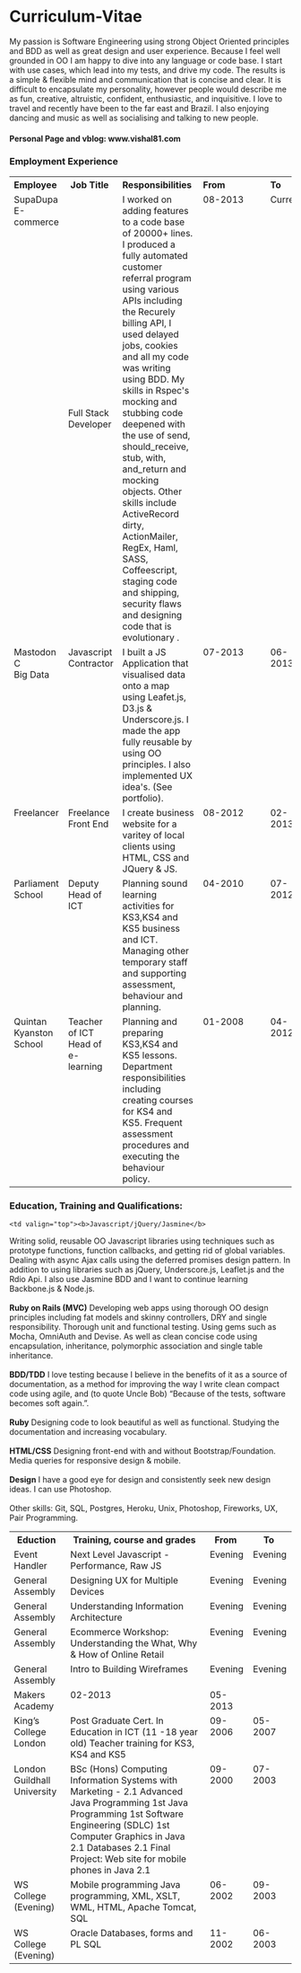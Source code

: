<h1>Curriculum-Vitae</h1>

<p>My passion is Software Engineering using strong Object Oriented principles and BDD as well 
as great design and user experience. Because I feel well grounded in OO I am happy to dive into any language or code base. I start with use cases, which lead into my tests, and drive my code. The results is a simple & flexible mind and communication that is concise and clear. It is difficult to encapsulate my personality, however people would describe me as fun, creative, altruistic, confident, enthusiastic, and inquisitive. I love to travel and recently have been to the far east and Brazil. I also enjoying dancing and music as well as socialising and talking to new people.<br/></p>

<h4>Personal Page and vblog: www.vishal81.com</h4>

<h3>Employment Experience</h3>


<table>
  <tr>
    <th>Employee&nbsp;</th>
    <th>Job Title&nbsp;</th>
    <th>Responsibilities&nbsp;</th>
    <th>From&nbsp;&nbsp;&nbsp;&nbsp;&nbsp;&nbsp;&nbsp;&nbsp;&nbsp;&nbsp;&nbsp;&nbsp;&nbsp;&nbsp;&nbsp;</th>
    <th>To&nbsp;&nbsp;&nbsp;&nbsp;&nbsp;&nbsp;&nbsp;&nbsp;&nbsp;&nbsp;</th>
  </tr>
  <tr>
    <td valign="top">SupaDupa<br/>E-commerce</td>
    <td>Full Stack Developer </td>
    <td valign="top">I worked on adding features to a code base of 20000+ lines.  I produced a fully automated customer referral program using various APIs including the Recurely billing API, I used delayed jobs, cookies and all my code was writing using BDD. My skills in Rspec's mocking and stubbing code deepened with the use of send, should_receive, stub, with, and_return and mocking objects. Other skills include ActiveRecord dirty, ActionMailer, RegEx, Haml, SASS, Coffeescript, staging code and shipping, security flaws and designing code that is evolutionary .</td>
    <td valign="top">08-2013</td>
    <td valign="top">Current</td>
  </tr>
  <tr>
    <td valign="top">Mastodon C<br/>Big Data</td>
    <td valign="top">Javascript Contractor</td>
    <td valign="top">I built a JS Application that visualised data onto a map 
using Leafet.js, D3.js & Underscore.js. I made the app 
fully reusable by using OO principles. I also 
implemented UX idea's. (See portfolio).
</td>
    <td valign="top">07-2013</td>
    <td valign="top">06-2013</td>
  </tr>
  <tr>
    <td valign="top">Freelancer</td>
    <td valign="top">Freelance<br/>Front End</td>
    <td valign="top">I create business website for a varitey of local clients using HTML, CSS and JQuery & JS.</td>
    <td valign="top">08-2012</td>
    <td valign="top">02-2013</td>
  </tr>
  <tr>
    <td valign="top">Parliament School</td>
    <td valign="top">Deputy Head of ICT</td>
    <td valign="top">Planning sound learning activities for KS3,KS4 and KS5 
business and ICT. Managing other temporary staff and 
supporting assessment, behaviour and planning. 
</td>
    <td valign="top">04-2010</td>
    <td valign="top">07-2012</td>
  </tr>
  <tr>
    <td valign="top">Quintan Kyanston School</td>
    <td valign="top">Teacher of ICT<br/>Head of e-learning</td>
    <td valign="top">Planning and preparing KS3,KS4 and KS5 lessons. 
Department responsibilities including creating courses 
for KS4 and KS5. Frequent assessment procedures and 
executing the behaviour policy. 
</td>
    <td valign="top">01-2008</td>
    <td valign="top">04-2012</td>
  </tr>
</table>

<h3>Education, Training and Qualifications:</h3>


<table class="tg">
  <tr>
    <th>Eduction&nbsp;</th>
    <th>Training, course and grades&nbsp;</th>
    <th>From&nbsp;</th>
    <th>To&nbsp;</th>
  </tr>
  
  
  <tr>
    <td valign="top">Event Handler</td>
    <td valign="top">Next Level Javascript - Performance, Raw JS</td>
    <td valign="top">Evening</td>
    <td valign="top">Evening</td>
  </tr>
  
  <tr>
    <td valign="top">General Assembly</td>
    <td valign="top">Designing UX for Multiple Devices</td>
    <td valign="top">Evening</td>
    <td valign="top">Evening</td>
  </tr>
  
  <tr>
    <td valign="top">General Assembly</td>
    <td valign="top">Understanding Information Architecture</td>
    <td valign="top">Evening</td>
    <td valign="top">Evening</td>
  </tr>

  <tr>
    <td valign="top">General Assembly</td>
    <td valign="top">Ecommerce Workshop: Understanding the What, Why & How of Online Retail</td>
    <td valign="top">Evening</td>
    <td valign="top">Evening</td>
  </tr>
  
  <tr>
    <td valign="top">General Assembly</td>
    <td valign="top">Intro to Building Wireframes </td>
    <td valign="top">Evening</td>
    <td valign="top">Evening</td>
  </tr>
  
  
  
  
  <tr>  
    <td valign="top">Makers Academy</td>
    
    <td valign="top"><b>Javascript/jQuery/Jasmine</b>
Writing solid, reusable OO Javascript libraries using techniques such as prototype
functions, function callbacks, and getting rid of global variables. Dealing with async
Ajax calls using the deferred promises design pattern. In addition to using libraries
such as jQuery, Underscore.js, Leaflet.js and the Rdio Api. I also use Jasmine BDD
and I want to continue learning Backbone.js & Node.js.
<br/><br/>
<b>Ruby on Rails (MVC)</b>
Developing web apps using thorough OO design principles including fat models and
skinny controllers, DRY and single responsibility. Thorough unit and functional
testing. Using gems such as Mocha, OmniAuth and Devise. As well as clean concise
code using encapsulation, inheritance, polymorphic association and single table
inheritance.
<br/><br/>
<b>BDD/TDD</b>
I love testing because I believe in the benefits of it as a source of documentation, as
a method for improving the way I write clean compact code using agile, and (to
quote Uncle Bob) “Because of the tests, software becomes soft again.”.
<br/><br/>
<b>Ruby</b>
Designing code to look beautiful as well as functional. Studying the documentation
and increasing vocabulary.
<br/><br/>
<b>HTML/CSS</b>
Designing front-end with and without Bootstrap/Foundation. Media queries for
responsive design & mobile.
<br/><br/>
<b>Design</b>
I have a good eye for design and consistently seek new design ideas. I can use
Photoshop.
<br/><br/>
Other skills: Git, SQL, Postgres, Heroku, Unix, Photoshop,
Fireworks, UX, Pair Programming.

</td>
    <td valign="top">02-2013</td>
    <td valign="top">05-2013</td>
  </tr>
  <tr>
    <td valign="top">King’s College London</td>
    <td valign="top">Post Graduate Cert. In Education in ICT (11 -18 year old) Teacher training for KS3, KS4 and KS5</td>
    <td valign="top">09-2006</td>
    <td valign="top">05-2007</td>
  </tr>
  <tr>
    <td valign="top">London Guildhall University</td>
    <td valign="top">BSc (Hons) Computing Information Systems with Marketing - 2.1
      Advanced Java Programming 1st
      Java Programming 1st
      Software Engineering (SDLC) 1st
      Computer Graphics in Java 2.1
      Databases 2.1
      Final Project: Web site for mobile phones in Java 2.1
    </td>
    <td valign="top">09-2000</td>
    <td valign="top">07-2003</td>
  </tr>
  <tr>
    <td valign="top">WS College (Evening)</td>
    <td valign="top">Mobile programming Java programming, XML, XSLT, WML, HTML, Apache Tomcat, SQL</td>
    <td valign="top">06-2002</td>
    <td valign="top">09-2003</td>
  </tr>
  <tr>
    <td valign="top">WS College (Evening)</td>
    <td valign="top">Oracle Databases, forms and PL SQL</td>
    <td valign="top">11-2002</td>
    <td valign="top">06-2003</td>
  </tr>
</table>
